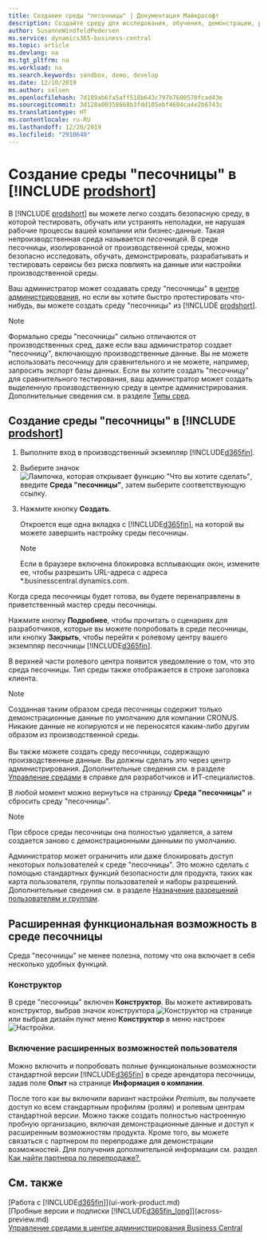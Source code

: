 ```yaml
---
title: Создание среды "песочницы" | Документация Майкрософт
description: Создайте среду для исследования, обучения, демонстрации, разработки и тестирования.
author: SusanneWindfeldPedersen
ms.service: dynamics365-business-central
ms.topic: article
ms.devlang: na
ms.tgt_pltfrm: na
ms.workload: na
ms.search.keywords: sandbox, demo, develop
ms.date: 12/10/2019
ms.author: solsen
ms.openlocfilehash: 7d189ab6fa5aff518b643c797b7600570fcad43e
ms.sourcegitcommit: 3d128a00358668b3fdd105ebf4604ca4e2b6743c
ms.translationtype: HT
ms.contentlocale: ru-RU
ms.lasthandoff: 12/20/2019
ms.locfileid: "2910640"
---
```

# <a name="creating-a-sandbox-environment-in-include-prodshortincludesprodshortmd"></a>Создание среды "песочницы" в [!INCLUDE [prodshort](includes/prodshort.md)]

В [!INCLUDE [prodshort](includes/prodshort.md)] вы можете легко создать безопасную среду, в которой тестировать, обучать или устранять неполадки, не нарушая рабочие процессы вашей компании или бизнес-данные. Такая непроизводственная среда называется *песочницей*. В среде песочницы, изолированной от производственной среды, можно безопасно исследовать, обучать, демонстрировать, разрабатывать и тестировать сервисы без риска повлиять на данные или настройки производственной среды.  

Ваш администратор может создавать среду "песочницы" в [центре администрирования](/dynamics365/business-central/dev-itpro/administration/tenant-admin-center-environments?toc=/dynamics365/business-central/toc.json), но если вы хотите быстро протестировать что-нибудь, вы можете создать среду "песочницы" из [!INCLUDE [prodshort](includes/prodshort.md)].  

> [!NOTE]
> Формально среды "песочницы" сильно отличаются от производственных сред, даже если ваш администратор создает "песочницу", включающую производственные данные. Вы не можете использовать песочницу для сравнительного и не можете, например, запросить экспорт базы данных. Если вы хотите создать "песочницу" для сравнительного тестирования, ваш администратор может создать выделенную производственную среду в центре администрирования. Дополнительные сведения см. в разделе [Типы сред](/dynamics365/business-central/dev-itpro/administration/tenant-admin-center-environments#types-of-environments).

## <a name="to-create-a-sandbox-environment-in-your-include-prodshortincludesprodshortmd"></a>Создание среды "песочницы" в [!INCLUDE [prodshort](includes/prodshort.md)]

1. Выполните вход в производственный экземпляр [!INCLUDE[d365fin](includes/d365fin_md.md)].

2. Выберите значок ![Лампочка, которая открывает функцию "Что вы хотите сделать"](media/ui-search/search_small.png "Что вы хотите сделать"), введите **Среда "песочницы"**, затем выберите соответствующую ссылку.
    <!-- ![Sandbox Environment Setup](./media/across-sandbox/sandbox-environment-setup.png) -->
3. Нажмите кнопку **Создать**.  

    Откроется еще одна вкладка с [!INCLUDE[d365fin](includes/d365fin_md.md)], на которой вы можете завершить настройку среды песочницы.

    > [!NOTE]  
    >  Если в браузере включена блокировка всплывающих окон, измените ее, чтобы разрешить URL-адреса с адреса *.businesscentral.dynamics.com.

Когда среда песочницы будет готова, вы будете перенаправлены в приветственный мастер среды песочницы.
<!-- ![Sandbox Welcome Wizard](./media/across-sandbox/sandbox-wizard.png) -->

Нажмите кнопку **Подробнее**, чтобы прочитать о сценариях для разработчиков, которые вы можете попробовать в среде песочницы, или кнопку **Закрыть**, чтобы перейти к ролевому центру вашего экземпляр песочницы [!INCLUDE[d365fin](includes/d365fin_md.md)].

В верхней части ролевого центра появится уведомление о том, что это среда песочницы. Тип среды также отображается в строке заголовка клиента.
    <!-- ![Sandbox RoleCenter Notification](./media/across-sandbox/sandbox-rolecenter-notification.png) -->

> [!NOTE]
> Созданная таким образом среда песочницы содержит только демонстрационные данные по умолчанию для компании CRONUS. Никакие данные не копируются и не переносятся каким-либо другим образом из производственной среды.<br /><br />
> Вы также можете создать среду песочницы, содержащую производственные данные. Вы должны сделать это через центр администрирования. Дополнительные сведения см. в разделе [Управление средами](/dynamics365/business-central/dev-itpro/administration/tenant-admin-center-environments) в справке для разработчиков и ИТ-специалистов.

В любой момент можно вернуться на страницу **Среда "песочницы"** и сбросить среду "песочницы".

> [!NOTE]  
> При сбросе среды песочницы она полностью удаляется, а затем создается заново с демонстрационными данными по умолчанию.  

<!--To switch between your production and sandbox environments, you can use the Business Central app launcher.
    ![Sandbox Dynamics365 Menu](./media/across-sandbox/sandbox-dynamics365-menu.png) -->

Администратор может ограничить или даже блокировать доступ некоторых пользователей к среде "песочницы". Это можно сделать с помощью стандартных функций безопасности для продукта, таких как карта пользователя, группы пользователей и наборы разрешений. Дополнительные сведения см. в разделе [Назначение разрешений пользователям и группам](ui-define-granular-permissions.md).  

<!-- ![Sandbox Permission Sets](./media/across-sandbox/sandbox-permission-sets.png) -->

## <a name="advanced-functionality-in-the-sandbox-environment"></a>Расширенная функциональная возможность в среде песочницы

Среда "песочницы" не менее полезна, потому что она включает в себя несколько удобных функций.

### <a name="designer"></a>Конструктор

В среде "песочницы" включен **Конструктор**. Вы можете активировать конструктор, выбрав значок конструктора ![Конструктор](./media/across-sandbox/sandbox-inclient-design-icon.png) на странице или выбрав дизайн пункт меню **Конструктор** в меню настроек ![Настройки](media/ui-experience/settings_icon_small.png).

<!-- ![In-client Designer](./media/across-sandbox/sandbox-inclient-designer.png) -->

### <a name="to-enable-the-advanced-user-experience"></a>Включение расширенных возможностей пользователя
Можно включить и попробовать полные функциональные возможности стандартной версии [!INCLUDE[d365fin](includes/d365fin_md.md)] в среде арендатора песочницы, задав поле **Опыт** на странице **Информация о компании**.

<!-- ![Sandbox Environment Advanced](./media/across-sandbox/sandbox-advanced.png) -->

<!-- ![Sandbox Production](./media/across-sandbox/sandbox-production.png) -->

После того как вы включили вариант настройки *Premium*, вы получаете доступ ко всем стандартным профилям (ролям) и ролевым центрам стандартной версии. Можно также создать полностью настроенную пробную организацию, включая демонстрационные данные и доступ к расширенным возможностям продукта. Кроме того, вы можете связаться с партнером по перепродаже для демонстрации возможностей. Для получения дополнительной информации см. раздел [Как найти партнера по перепродаже?](across-faq.md#findpartner),  

<!-- ![Sandbox New Company](./media/across-sandbox/sandbox-newcompany.png) -->

## <a name="see-also"></a>См. также

[Работа с [!INCLUDE[d365fin](includes/d365fin_md.md)]](ui-work-product.md)  
[Пробные версии и подписки [!INCLUDE[d365fin_long](includes/d365fin_long_md.md)]](across-preview.md)  
[Управление средами в центре администрирования Business Central](/dynamics365/business-central/dev-itpro/administration/tenant-admin-center-environments)  
